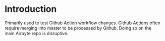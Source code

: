# Introduction

Primarily used to test Github Action workflow changes. Github Actions often require merging into master to be processed by Github. Doing so on the main Airbyte repo is disruptive.
